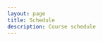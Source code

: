 ```yaml
---
layout: page
title: Schedule
description: Course schedule
---
```



<html lang='en'>
  <head>
    <meta charset='utf-8' />
    <script src='https://cdn.jsdelivr.net/npm/fullcalendar@6.1.11/index.global.js'></script>
    <script>

      document.addEventListener('DOMContentLoaded', function() {
        var calendarEl = document.getElementById('calendar');
        var calendar = new FullCalendar.Calendar(calendarEl, {
          initialView: 'dayGridMonth',
          plugins: [ googleCalendarPlugin ],
          googleCalendarApiKey: 'AIzaSyBhK1Z3vN8QWKNdJX5V4c9SWqMn7jyytO4',
          events: {
            googleCalendarId: '3240885f8cde993cfb4753a3d5b563b5a20bc8936448b5291b67fc6396b70659@group.calendar.google.com'
          }
        });
        calendar.render();
      });

    </script>
  </head>
  <body>
    <div id='calendar'></div>
  </body>
</html>